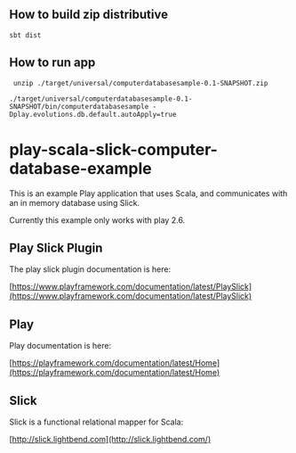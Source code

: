 ## How to build zip distributive
```sbt dist```

## How to run app
``` unzip ./target/universal/computerdatabasesample-0.1-SNAPSHOT.zip```

```./target/universal/computerdatabasesample-0.1-SNAPSHOT/bin/computerdatabasesample -Dplay.evolutions.db.default.autoApply=true```

# play-scala-slick-computer-database-example

This is an example Play application that uses Scala, and communicates with an in memory database using Slick.

Currently this example only works with play 2.6.

## Play Slick Plugin
The play slick plugin documentation is here:

[https://www.playframework.com/documentation/latest/PlaySlick](https://www.playframework.com/documentation/latest/PlaySlick)

## Play

Play documentation is here:

[https://playframework.com/documentation/latest/Home](https://playframework.com/documentation/latest/Home)

## Slick

Slick is a functional relational mapper for Scala:

[http://slick.lightbend.com](http://slick.lightbend.com/)

